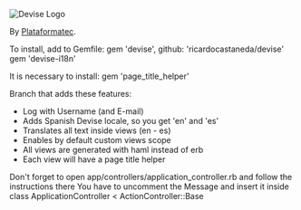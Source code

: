 ![Devise Logo](https://raw.github.com/plataformatec/devise/master/devise.png)

By [Plataformatec](http://plataformatec.com.br/).

To install, add to Gemfile:
gem 'devise', github: 'ricardocastaneda/devise'
gem 'devise-i18n'

It is necessary to install:
gem 'page_title_helper'

Branch that adds these features:

- Log with Username (and E-mail)
- Adds Spanish Devise locale, so you get 'en' and 'es'
- Translates all text inside views (en - es)
- Enables by default custom views scope
- All views are generated with haml instead of erb
- Each view will have a page title helper

Don't forget to open app/controllers/application_controller.rb and follow the instructions there
You have to uncomment the Message and insert it inside class ApplicationController < ActionController::Base




